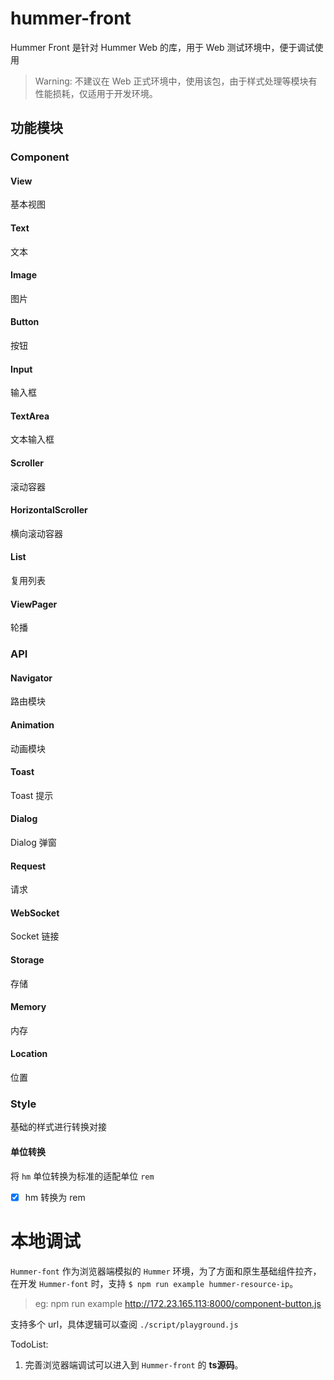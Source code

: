 # hummer-front
Hummer Front 是针对 Hummer Web 的库，用于 Web 测试环境中，便于调试使用
> Warning: 不建议在 Web 正式环境中，使用该包，由于样式处理等模块有性能损耗，仅适用于开发环境。


## 功能模块
### Component
#### View
基本视图
#### Text
文本
#### Image
图片
#### Button
按钮
#### Input
输入框
#### TextArea
文本输入框

#### Scroller
滚动容器
#### HorizontalScroller
横向滚动容器

#### List
复用列表
#### ViewPager
轮播

### API
#### Navigator
路由模块
#### Animation
动画模块
#### Toast
Toast 提示
#### Dialog
Dialog 弹窗
#### Request
请求
#### WebSocket
Socket 链接
#### Storage
存储
#### Memory
内存
#### Location
位置

### Style
基础的样式进行转换对接
#### 单位转换
将 `hm` 单位转换为标准的适配单位 `rem`

- [x] hm 转换为 rem


# 本地调试

`Hummer-font` 作为浏览器端模拟的 `Hummer` 环境，为了方面和原生基础组件拉齐，在开发 `Hummer-font` 时，支持 `$ npm run example hummer-resource-ip`。

> eg: npm run example http://172.23.165.113:8000/component-button.js

支持多个 url，具体逻辑可以查阅 `./script/playground.js`

TodoList:

1.  完善浏览器端调试可以进入到 `Hummer-front` 的 **ts源码**。

